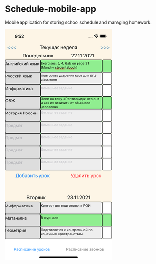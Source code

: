 # Schedule-mobile-app
Mobile application for storing school schedule and managing homework.

<img src="images/Homework.png" alt="homework" align="center" width="350"/>
